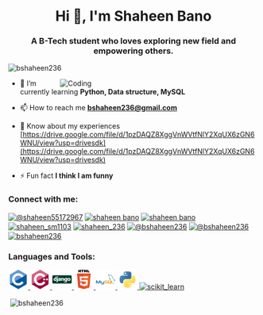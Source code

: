 <h1 align="center">Hi 👋, I'm Shaheen Bano</h1>
<h3 align="center">A B-Tech student who loves exploring new field and empowering others.</h3>

<p align="left"> <img src="https://komarev.com/ghpvc/?username=bshaheen236&label=Profile%20views&color=0e75b6&style=flat" alt="bshaheen236" /> </p>
<img align="right" alt="Coding" width="400" src="https://camo.githubusercontent.com/6607041227d81f650340ff070cc2843518acad359b57e5bb054a9fb7127aa041/68747470733a2f2f63646e2e6472696262626c652e636f6d2f75736572732f323634363432332f73637265656e73686f74732f353530373139362f636f6d70757465722e676966">

- 🌱 I’m currently learning **Python, Data structure, MySQL**

- 📫 How to reach me **bshaheen236@gmail.com**

- 📄 Know about my experiences [https://drive.google.com/file/d/1pzDAQZ8XggVnWVtfNlY2XqUX6zGN6WNU/view?usp=drivesdk](https://drive.google.com/file/d/1pzDAQZ8XggVnWVtfNlY2XqUX6zGN6WNU/view?usp=drivesdk)

- ⚡ Fun fact **I think I am funny**

<h3 align="left">Connect with me:</h3>
<p align="left">
<a href="https://twitter.com/@shaheen55172967" target="blank"><img align="center" src="https://raw.githubusercontent.com/rahuldkjain/github-profile-readme-generator/master/src/images/icons/Social/twitter.svg" alt="@shaheen55172967" height="30" width="40" /></a>
<a href="https://linkedin.com/in/shaheen bano" target="blank"><img align="center" src="https://raw.githubusercontent.com/rahuldkjain/github-profile-readme-generator/master/src/images/icons/Social/linked-in-alt.svg" alt="shaheen bano" height="30" width="40" /></a>
<a href="https://fb.com/shaheen bano" target="blank"><img align="center" src="https://raw.githubusercontent.com/rahuldkjain/github-profile-readme-generator/master/src/images/icons/Social/facebook.svg" alt="shaheen bano" height="30" width="40" /></a>
<a href="https://instagram.com/shaheen_sm1103" target="blank"><img align="center" src="https://raw.githubusercontent.com/rahuldkjain/github-profile-readme-generator/master/src/images/icons/Social/instagram.svg" alt="shaheen_sm1103" height="30" width="40" /></a>
<a href="https://www.codechef.com/users/shaheen_236" target="blank"><img align="center" src="https://cdn.jsdelivr.net/npm/simple-icons@3.1.0/icons/codechef.svg" alt="shaheen_236" height="30" width="40" /></a>
<a href="https://www.hackerrank.com/@bshaheen236" target="blank"><img align="center" src="https://raw.githubusercontent.com/rahuldkjain/github-profile-readme-generator/master/src/images/icons/Social/hackerrank.svg" alt="@bshaheen236" height="30" width="40" /></a>
<a href="https://www.hackerearth.com/@bshaheen236" target="blank"><img align="center" src="https://raw.githubusercontent.com/rahuldkjain/github-profile-readme-generator/master/src/images/icons/Social/hackerearth.svg" alt="@bshaheen236" height="30" width="40" /></a>
<a href="https://auth.geeksforgeeks.org/user/bshaheen236" target="blank"><img align="center" src="https://raw.githubusercontent.com/rahuldkjain/github-profile-readme-generator/master/src/images/icons/Social/geeks-for-geeks.svg" alt="bshaheen236" height="30" width="40" /></a>
</p>

<h3 align="left">Languages and Tools:</h3>
<p align="left"> <a href="https://www.cprogramming.com/" target="_blank"> <img src="https://raw.githubusercontent.com/devicons/devicon/master/icons/c/c-original.svg" alt="c" width="40" height="40"/> </a> <a href="https://www.w3schools.com/cpp/" target="_blank"> <img src="https://raw.githubusercontent.com/devicons/devicon/master/icons/cplusplus/cplusplus-original.svg" alt="cplusplus" width="40" height="40"/> </a> <a href="https://www.djangoproject.com/" target="_blank"> <img src="https://raw.githubusercontent.com/devicons/devicon/master/icons/django/django-original.svg" alt="django" width="40" height="40"/> </a> <a href="https://www.w3.org/html/" target="_blank"> <img src="https://raw.githubusercontent.com/devicons/devicon/master/icons/html5/html5-original-wordmark.svg" alt="html5" width="40" height="40"/> </a> <a href="https://www.mysql.com/" target="_blank"> <img src="https://raw.githubusercontent.com/devicons/devicon/master/icons/mysql/mysql-original-wordmark.svg" alt="mysql" width="40" height="40"/> </a> <a href="https://www.python.org" target="_blank"> <img src="https://raw.githubusercontent.com/devicons/devicon/master/icons/python/python-original.svg" alt="python" width="40" height="40"/> </a> <a href="https://scikit-learn.org/" target="_blank"> <img src="https://upload.wikimedia.org/wikipedia/commons/0/05/Scikit_learn_logo_small.svg" alt="scikit_learn" width="40" height="40"/> </a> </p>

<p>&nbsp;<img align="center" src="https://github-readme-stats.vercel.app/api?username=bshaheen236&show_icons=true&locale=en" alt="bshaheen236" /></p>
